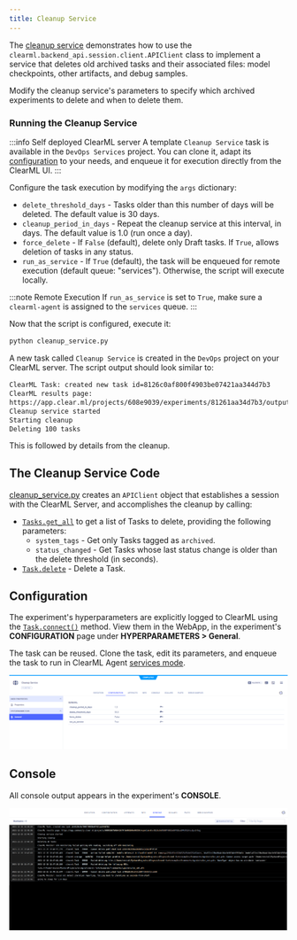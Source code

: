 ```yaml
---
title: Cleanup Service
---
```


The [cleanup service](https://github.com/allegroai/clearml/blob/master/examples/services/cleanup/cleanup_service.py) 
demonstrates how to use the `clearml.backend_api.session.client.APIClient` class to implement a service that deletes old 
archived tasks and their associated files: model checkpoints, other artifacts, and debug samples. 

Modify the cleanup service's parameters to specify which archived experiments to delete and when to delete them. 

### Running the Cleanup Service

:::info Self deployed ClearML server
A template `Cleanup Service` task is available in the `DevOps Services` project. You can clone it, adapt its [configuration](#configuration) 
to your needs, and enqueue it for execution directly from the ClearML UI. 
:::

Configure the task execution by modifying the `args` dictionary:
* `delete_threshold_days` - Tasks older than this number of days will be deleted. The default value is 30 days.
* `cleanup_period_in_days` - Repeat the cleanup service at this interval, in days. The default value is 1.0 (run once a day).
* `force_delete` - If `False` (default), delete only Draft tasks. If `True`, allows deletion of tasks in any status. 
* `run_as_service` - If `True` (default), the task will be enqueued for remote execution (default queue: "services"). Otherwise, the script will execute locally. 

:::note Remote Execution
If `run_as_service` is set to `True`, make sure a `clearml-agent` is assigned to the `services` queue.
:::

Now that the script is configured, execute it: 
```bash
python cleanup_service.py
```

A new task called `Cleanup Service` is created in the `DevOps` project on your ClearML server. The script output should 
look similar to: 
```console
ClearML Task: created new task id=8126c0af800f4903be07421aa344d7b3
ClearML results page: https://app.clear.ml/projects/608e9039/experiments/81261aa34d7b3/output/log
Cleanup service started
Starting cleanup
Deleting 100 tasks
```

This is followed by details from the cleanup. 

## The Cleanup Service Code

[cleanup_service.py](https://github.com/allegroai/clearml/blob/master/examples/services/cleanup/cleanup_service.py) creates 
an `APIClient` object that establishes a session with the ClearML Server, and accomplishes the cleanup by calling:
* [`Tasks.get_all`](../../references/api/tasks.md#post-tasksget_all) to get a list of Tasks to delete, providing the following parameters:
    * `system_tags` - Get only Tasks tagged as `archived`.
    * `status_changed` - Get Tasks whose last status change is older than the delete threshold (in seconds).
* [`Task.delete`](../../references/sdk/task.md#delete) - Delete a Task.  

## Configuration
The experiment's hyperparameters are explicitly logged to ClearML using the [`Task.connect()`](../../references/sdk/task.md#connect) 
method. View them in the WebApp, in the experiment's **CONFIGURATION** page under **HYPERPARAMETERS > General**.

The task can be reused. Clone the task, edit its parameters, and enqueue the task to run in ClearML Agent [services mode](../../clearml_agent/clearml_agent_services_mode.md).

![Cleanup service configuration](../../img/example_cleanup_configuration.png)

## Console
All console output appears in the experiment's **CONSOLE**.

![Cleanup service console](../../img/examples_cleanup_console.png)

